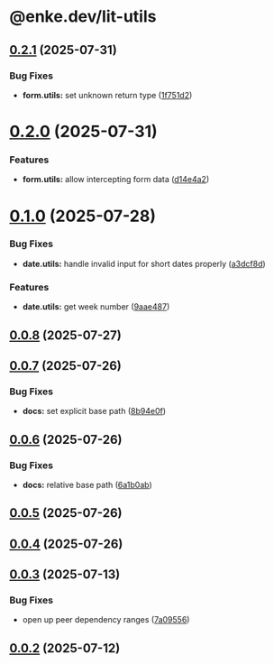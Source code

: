 # @enke.dev/lit-utils

## [0.2.1](https://github.com/enke-dev/lit-utils/compare/0.2.0...0.2.1) (2025-07-31)


### Bug Fixes

* **form.utils:** set unknown return type ([1f751d2](https://github.com/enke-dev/lit-utils/commit/1f751d2c1342beeffb29069d02860caeae887878))

# [0.2.0](https://github.com/enke-dev/lit-utils/compare/0.1.0...0.2.0) (2025-07-31)


### Features

* **form.utils:** allow intercepting form data ([d14e4a2](https://github.com/enke-dev/lit-utils/commit/d14e4a21528068e2e02773e1af9260fe25ac8579))

# [0.1.0](https://github.com/enke-dev/lit-utils/compare/0.0.8...0.1.0) (2025-07-28)


### Bug Fixes

* **date.utils:** handle invalid input for short dates properly ([a3dcf8d](https://github.com/enke-dev/lit-utils/commit/a3dcf8dd139a62f4c635e1c131994facd3edc848))


### Features

* **date.utils:** get week number ([9aae487](https://github.com/enke-dev/lit-utils/commit/9aae487e28fc6b1bf4fffa3966258c0360cda260))

## [0.0.8](https://github.com/enke-dev/lit-utils/compare/0.0.7...0.0.8) (2025-07-27)

## [0.0.7](https://github.com/enke-dev/lit-utils/compare/0.0.6...0.0.7) (2025-07-26)


### Bug Fixes

* **docs:** set explicit base path ([8b94e0f](https://github.com/enke-dev/lit-utils/commit/8b94e0fcce8095685a350ad3bf4eafb0445c3e15))

## [0.0.6](https://github.com/enke-dev/lit-utils/compare/0.0.5...0.0.6) (2025-07-26)


### Bug Fixes

* **docs:** relative base path ([6a1b0ab](https://github.com/enke-dev/lit-utils/commit/6a1b0abb05396d4e7ccf7b9d91a29537b02f2633))

## [0.0.5](https://github.com/enke-dev/lit-utils/compare/0.0.4...0.0.5) (2025-07-26)

## [0.0.4](https://github.com/enke-dev/lit-utils/compare/0.0.3...0.0.4) (2025-07-26)

## [0.0.3](https://github.com/enke-dev/lit-utils/compare/0.0.2...0.0.3) (2025-07-13)


### Bug Fixes

* open up peer dependency ranges ([7a09556](https://github.com/enke-dev/lit-utils/commit/7a09556865bcfa8bbc937e21ef1421577229c49c))

## [0.0.2](https://github.com/enke-dev/lit-utils/compare/0.0.1...0.0.2) (2025-07-12)
